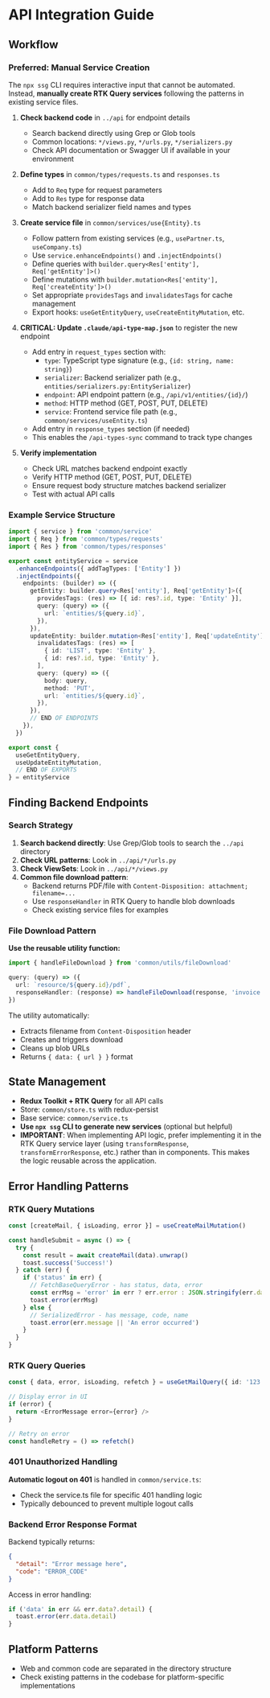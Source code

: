 # API Integration Guide

## Workflow

### Preferred: Manual Service Creation

The `npx ssg` CLI requires interactive input that cannot be automated. Instead, **manually create RTK Query services** following the patterns in existing service files.

1. **Check backend code** in `../api` for endpoint details
    - Search backend directly using Grep or Glob tools
    - Common locations: `*/views.py`, `*/urls.py`, `*/serializers.py`
    - Check API documentation or Swagger UI if available in your environment

2. **Define types** in `common/types/requests.ts` and `responses.ts`
    - Add to `Req` type for request parameters
    - Add to `Res` type for response data
    - Match backend serializer field names and types

3. **Create service file** in `common/services/use{Entity}.ts`
    - Follow pattern from existing services (e.g., `usePartner.ts`, `useCompany.ts`)
    - Use `service.enhanceEndpoints()` and `.injectEndpoints()`
    - Define queries with `builder.query<Res['entity'], Req['getEntity']>()`
    - Define mutations with `builder.mutation<Res['entity'], Req['createEntity']>()`
    - Set appropriate `providesTags` and `invalidatesTags` for cache management
    - Export hooks: `useGetEntityQuery`, `useCreateEntityMutation`, etc.

4. **CRITICAL: Update `.claude/api-type-map.json`** to register the new endpoint
    - Add entry in `request_types` section with:
      - `type`: TypeScript type signature (e.g., `{id: string, name: string}`)
      - `serializer`: Backend serializer path (e.g., `entities/serializers.py:EntitySerializer`)
      - `endpoint`: API endpoint pattern (e.g., `/api/v1/entities/{id}/`)
      - `method`: HTTP method (GET, POST, PUT, DELETE)
      - `service`: Frontend service file path (e.g., `common/services/useEntity.ts`)
    - Add entry in `response_types` section (if needed)
    - This enables the `/api-types-sync` command to track type changes

5. **Verify implementation**
    - Check URL matches backend endpoint exactly
    - Verify HTTP method (GET, POST, PUT, DELETE)
    - Ensure request body structure matches backend serializer
    - Test with actual API calls

### Example Service Structure

```typescript
import { service } from 'common/service'
import { Req } from 'common/types/requests'
import { Res } from 'common/types/responses'

export const entityService = service
  .enhanceEndpoints({ addTagTypes: ['Entity'] })
  .injectEndpoints({
    endpoints: (builder) => ({
      getEntity: builder.query<Res['entity'], Req['getEntity']>({
        providesTags: (res) => [{ id: res?.id, type: 'Entity' }],
        query: (query) => ({
          url: `entities/${query.id}`,
        }),
      }),
      updateEntity: builder.mutation<Res['entity'], Req['updateEntity']>({
        invalidatesTags: (res) => [
          { id: 'LIST', type: 'Entity' },
          { id: res?.id, type: 'Entity' },
        ],
        query: (query) => ({
          body: query,
          method: 'PUT',
          url: `entities/${query.id}`,
        }),
      }),
      // END OF ENDPOINTS
    }),
  })

export const {
  useGetEntityQuery,
  useUpdateEntityMutation,
  // END OF EXPORTS
} = entityService
```

## Finding Backend Endpoints

### Search Strategy

1. **Search backend directly**: Use Grep/Glob tools to search the `../api` directory
2. **Check URL patterns**: Look in `../api/*/urls.py`
3. **Check ViewSets**: Look in `../api/*/views.py`
4. **Common file download pattern**:
    - Backend returns PDF/file with `Content-Disposition: attachment; filename=...`
    - Use `responseHandler` in RTK Query to handle blob downloads
    - Check existing service files for examples

### File Download Pattern

**Use the reusable utility function:**

```typescript
import { handleFileDownload } from 'common/utils/fileDownload'

query: (query) => ({
  url: `resource/${query.id}/pdf`,
  responseHandler: (response) => handleFileDownload(response, 'invoice.pdf'),
})
```

The utility automatically:
- Extracts filename from `Content-Disposition` header
- Creates and triggers download
- Cleans up blob URLs
- Returns `{ data: { url } }` format

## State Management

- **Redux Toolkit + RTK Query** for all API calls
- Store: `common/store.ts` with redux-persist
- Base service: `common/service.ts`
- **Use `npx ssg` CLI to generate new services** (optional but helpful)
- **IMPORTANT**: When implementing API logic, prefer implementing it in the RTK Query service layer (using `transformResponse`, `transformErrorResponse`, etc.) rather than in components. This makes the logic reusable across the application.

## Error Handling Patterns

### RTK Query Mutations

```typescript
const [createMail, { isLoading, error }] = useCreateMailMutation()

const handleSubmit = async () => {
  try {
    const result = await createMail(data).unwrap()
    toast.success('Success!')
  } catch (err) {
    if ('status' in err) {
      // FetchBaseQueryError - has status, data, error
      const errMsg = 'error' in err ? err.error : JSON.stringify(err.data)
      toast.error(errMsg)
    } else {
      // SerializedError - has message, code, name
      toast.error(err.message || 'An error occurred')
    }
  }
}
```

### RTK Query Queries

```typescript
const { data, error, isLoading, refetch } = useGetMailQuery({ id: '123' })

// Display error in UI
if (error) {
  return <ErrorMessage error={error} />
}

// Retry on error
const handleRetry = () => refetch()
```

### 401 Unauthorized Handling

**Automatic logout on 401** is handled in `common/service.ts`:
- Check the service.ts file for specific 401 handling logic
- Typically debounced to prevent multiple logout calls

### Backend Error Response Format

Backend typically returns:
```json
{
  "detail": "Error message here",
  "code": "ERROR_CODE"
}
```

Access in error handling:
```typescript
if ('data' in err && err.data?.detail) {
  toast.error(err.data.detail)
}
```

## Platform Patterns

- Web and common code are separated in the directory structure
- Check existing patterns in the codebase for platform-specific implementations
